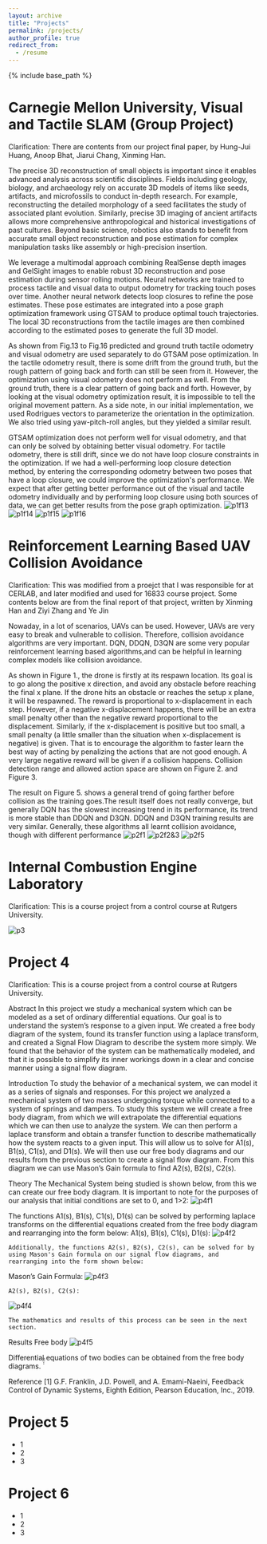 ```yaml
---
layout: archive
title: "Projects"
permalink: /projects/
author_profile: true
redirect_from:
  - /resume
---
```


{% include base_path %}

Carnegie Mellon University, Visual and Tactile SLAM (Group Project)
======
Clarification: There are contents from our project final paper, by Hung-Jui Huang, Anoop Bhat, Jiarui Chang, Xinming Han.

The precise 3D reconstruction of small objects is important since it enables advanced analysis across scientific disciplines. Fields including geology, biology, and archaeology rely on accurate 3D models of items like seeds, artifacts, and microfossils to conduct in-depth research. For example, reconstructing the detailed morphology of a seed facilitates the study of associated plant evolution. Similarly, precise 3D imaging of ancient artifacts allows more comprehensive anthropological and historical investigations of past cultures. Beyond basic science, robotics also stands to benefit from accurate small object reconstruction and pose estimation for complex manipulation tasks like assembly or high-precision insertion.

We leverage a multimodal approach combining RealSense depth images and GelSight images to enable robust 3D reconstruction and pose estimation during sensor rolling motions. Neural networks are trained to process tactile and visual data to output odometry for tracking touch poses over time. Another neural network detects loop closures to refine the pose estimates. These pose estimates are integrated into a pose graph optimization framework using GTSAM to produce optimal touch trajectories. The local 3D reconstructions from the tactile images are then combined according to the estimated poses to generate the full 3D model.

As shown from Fig.13 to Fig.16 predicted and ground truth tactile odometry and visual odometry are used separately to do GTSAM pose optimization. In the tactile odometry result, there is some drift from the ground truth, but the rough pattern of going back and forth can still be seen from it. However, the optimization using visual odometry does not perform as well. From the ground truth, there is a clear pattern of going back and forth. However, by looking at the visual odometry optimization result, it is impossible to tell the original movement pattern. As a side note, in our initial implementation, we used Rodrigues vectors to parameterize the orientation in the optimization. We also tried using yaw-pitch-roll angles, but they yielded a similar result.

GTSAM optimization does not perform well for visual odometry, and that can only be solved by obtaining better visual odometry. For tactile odometry, there is still drift, since we do not have loop closure constraints in the optimization. If we had a well-performing loop closure detection method, by entering the corresponding odometry between two poses that have a loop closure, we could improve the optimization's performance. We expect that after getting better performance out of the visual and tactile odometry individually and by performing loop closure using both sources of data, we can get better results from the pose graph optimization.
![p1f13](/images/Project_1/fig13.png)
![p1f14](/images/Project_1/fig14.png)
![p1f15](/images/Project_1/fig15.png)
![p1f16](/images/Project_1/fig16.png)


Reinforcement Learning Based UAV Collision Avoidance
======
Clarification: This was modified from a proejct that I was responsible for at CERLAB, and later modified and used for 16833 course project. Some contents below are from the final report of that project, written by Xinming Han and Ziyi Zhang and Ye Jin

Nowaday, in a lot of scenarios, UAVs can be used. However, UAVs are very easy to break and vulnerable to collision. Therefore, collision avoidance algorithms are very important. DQN, DDQN, D3QN are some very popular reinforcement learning based algorithms,and can be helpful in learning complex models like collision avoidance.

As shown in Figure 1., the drone is firstly at its respawn location. Its goal is to go along the positive x direction, and avoid any obstacle before reaching the final x plane. If the drone hits an obstacle or reaches the setup x plane, it will be respawned. The reward is proportional to x-displacement in each step. However, if a negative x-displacement happens, there will be an extra small penalty other than the negative reward proportional to the displacement. Similarly, if the x-displacement is positive but too small, a small penalty (a little smaller than the situation when x-displacement is negative) is given. That is to encourage the algorithm to faster learn the best way of acting by penalizing the actions that are not good enough. A very large negative reward will be given if a collision happens. Collision detection range and allowed action space are shown on Figure 2. and Figure 3.

The result on Figure 5. shows a general trend of going farther before collision as the training goes.The result itself does not really converge, but generally DQN has the slowest increasing trend in its performance, its trend is more stable than DDQN and D3QN. DDQN and D3QN training results are very similar. Generally, these algorithms all learnt collision avoidance, though with different performance
![p2f1](/images/Project_2/fig1.png)
![p2f2&3](/images/Project_2/fig2&3.png)
![p2f5](/images/Project_2/fig5.png)

Internal Combustion Engine Laboratory
======
Clarification: This is a course project from a control course at Rutgers University.

![p3](/images/Project_3/Project_3.png)
 
Project 4
======
Clarification: This is a course project from a control course at Rutgers University.

Abstract
	In this project we study a mechanical system which can be modeled as a set of ordinary differential equations. Our goal is to understand the system’s response to a given input. We created a free body diagram of the system, found its transfer function using a laplace transform, and created a Signal Flow Diagram to describe the system more simply. We found that the behavior of the system can be mathematically modeled, and that it is possible to simplify its inner workings down in a clear and concise manner using a signal flow diagram.

Introduction
	To study the behavior of a mechanical system, we can model it as a series of signals and responses. For this project we analyzed a mechanical system of two masses undergoing torque while connected to a system of springs and dampers. To study this system we will create a free body diagram, from which we will extrapolate the differential equations which we can then use to analyze the system. We can then perform a laplace transform and obtain a transfer function to describe mathematically how the system reacts to a given input. This will allow us to solve for A1(s), B1(s), C1(s), and D1(s). We will then use our free body diagrams and our results from the previous section to create a signal flow diagram. From this diagram we can use Mason’s Gain formula to find A2(s), B2(s), C2(s).  

Theory
	The Mechanical System being studied is shown below, from this we can create our free body diagram. It is important to note for the purposes of our analysis that initial conditions are set to 0, and 1>2:
  ![p4f1](/images/Project_4/fig1.png)

The functions A1(s), B1(s), C1(s), D1(s) can be solved by performing laplace transforms on the differential equations created from the free body diagram and rearranging into the form below:
	A1(s), B1(s), C1(s), D1(s):
  ![p4f2](/images/Project_4/fig2.png)

	Additionally, the functions A2(s), B2(s), C2(s), can be solved for by using Mason's Gain formula on our signal flow diagrams, and rearranging into the form shown below:


Mason’s Gain Formula:
![p4f3](/images/Project_4/fig3.png)



	A2(s), B2(s), C2(s):
  ![p4f4](/images/Project_4/fig4.png)



	The mathematics and results of this process can be seen in the next section.

Results
Free body 
![p4f5](/images/Project_4/fig5.png)

Differential equations of two bodies can be obtained from the free body diagrams. ̇̇̈̈̈


Reference
[1] G.F. Franklin, J.D. Powell, and A. Emami-Naeini, Feedback Control of Dynamic Systems, Eighth Edition, Pearson Education, Inc., 2019.


Project 5
======
* 1
* 2
* 3

Project 6
======
* 1
* 2
* 3




<!-- Project 1
======
* 1
* 2
* 3

Project 2
======
* 1
* 2
* 3

Project 3
======
* 1
* 2
* 3

Project 4
======
* 1
* 2
* 3

Project 5
======
* 1
* 2
* 3

Project 6
======
* 1
* 2
* 3 -->
